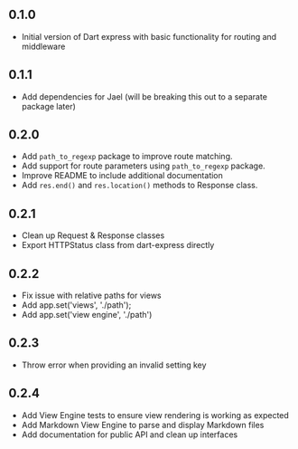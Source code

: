 ## 0.1.0

- Initial version of Dart express with basic functionality for routing and middleware

## 0.1.1

- Add dependencies for Jael (will be breaking this out to a separate package later)

## 0.2.0

- Add `path_to_regexp` package to improve route matching.
- Add support for route parameters using `path_to_regexp` package.
- Improve README to include additional documentation
- Add `res.end()` and `res.location()` methods to Response class.

## 0.2.1
 - Clean up Request & Response classes
 - Export HTTPStatus class from dart-express directly

## 0.2.2
  - Fix issue with relative paths for views
  - Add app.set('views', './path');
  - Add app.set('view engine', './path')

## 0.2.3
  - Throw error when providing an invalid setting key

## 0.2.4
  - Add View Engine tests to ensure view rendering is working as expected
  - Add Markdown View Engine to parse and display Markdown files
  - Add documentation for public API and clean up interfaces
